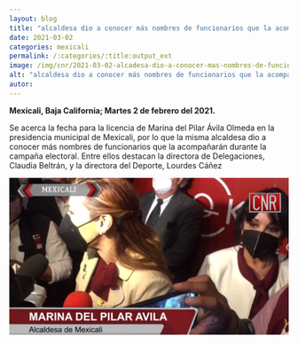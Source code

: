 ```yaml
---
layout: blog
title: "alcaldesa dio a conocer más nombres de funcionarios que la acompañarán durante la campaña electoral"
date: 2021-03-02
categories: mexicali
permalink: /:categories/:title:output_ext
image: /img/cnr/2021-03-02-alcadesa-dio-a-conocer-mas-nombres-de-funcionarios.jpg
alt: "alcaldesa dio a conocer más nombres de funcionarios que la acompañarán durante la campaña electoral"
autor:
---
```


**Mexicali, Baja California; Martes 2 de febrero del 2021.** 

Se acerca la fecha para la licencia de Marina del Pilar Ávila Olmeda en la presidencia municipal de Mexicali, por lo que la misma alcaldesa dio a conocer más nombres de funcionarios que la acompañarán durante la campaña electoral. Entre ellos destacan la directora de Delegaciones, Claudia Beltrán, y la directora del Deporte, Lourdes Cáñez

<div id="carouselExampleSlidesOnly" class="carousel slide" data-ride="carousel">
  <div class="carousel-inner">
    <div class="carousel-item active">
       <img class="d-block w-100" src="/img/cnr/2021-03-02-alcadesa-dio-a-conocer-mas-nombres-de-funcionarios.jpg" loading="lazy"  alt="alcaldesa dio a conocer más nombres de funcionarios que la acompañarán durante la campaña electoral">
    </div>
  </div>
</div>